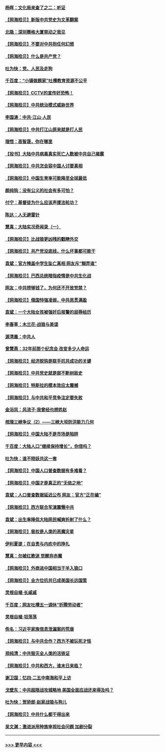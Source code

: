 #### [杨晖：文化局来查了之二：听证](../pages/nsc993/n12966528.md?t=05222302) 
#### [【网海拾贝】新版中共党史为文革翻案](../pages/nsc993/n12967526.md?t=05222302) 
#### [北隐：深圳赛格大厦晃动之我见](../pages/nsc993/n12967393.md?t=05222302) 
#### [【网海拾贝】不要对中共抱任何幻想](../pages/nsc993/n12965222.md?t=05222302) 
#### [【网海拾贝】什么是共产党？](../pages/nsc993/n12962781.md?t=05222302) 
#### [吐为快：党、人民及走狗](../pages/nsc993/n12962747.md?t=05222302) 
#### [千百度：“小镇做题家”吐槽教育资源不公平](../pages/nsc993/n12962705.md?t=05222302) 
#### [【网海拾贝】CCTV的宣传好恐怖！](../pages/nsc993/n12959984.md?t=05222302) 
#### [【网海拾贝】中共统治模式威胁世界](../pages/nsc993/n12957622.md?t=05222302) 
#### [李国涛：中共‧江山‧人民](../pages/nsc993/n12957502.md?t=05222302) 
#### [【网海拾贝】中共打江山原来就是打人民](../pages/nsc993/n12954345.md?t=05222302) 
#### [理悟：高智晟，你在哪里](../pages/nsc993/n12953115.md?t=05222302) 
#### [【投书】大陆中共病毒真实死亡人数被中共自己揭露](../pages/nsc993/n12953050.md?t=05222302) 
#### [【网海拾贝】中共怎会容中国人讨要真相](../pages/nsc993/n12952161.md?t=05222302) 
#### [【网海拾贝】中国生育率可能降至全球最低](../pages/nsc993/n12948793.md?t=05222302) 
#### [颜纯钩：没有公义的社会有多可怕？](../pages/nsc993/n12947626.md?t=05222302) 
#### [付宁：基督徒为什么应该声援法轮功？](../pages/nsc993/n12947233.md?t=05222302) 
#### [陈达：人无避雷针](../pages/nsc993/n12947098.md?t=05222302) 
#### [慧真：大陆实况奇闻录（一）](../pages/nsc993/n12945811.md?t=05222302) 
#### [【网海拾贝】比战狼更凶残的戳瞎外交](../pages/nsc993/n12945717.md?t=05222302) 
#### [【网海拾贝】共产党没底线，什么坏事都可能干](../pages/nsc993/n12942090.md?t=05222302) 
#### [袁斌：官方掩盖中学生坠亡真相 网友斥“糊弄谁”](../pages/nsc993/n12942029.md?t=05222302) 
#### [【网海拾贝】巴西总统暗指疫情是中共生化战](../pages/nsc993/n12938999.md?t=05222302) 
#### [网友：中共捞够钱了，为何还不开放党禁？](../pages/nsc993/n12938952.md?t=05222302) 
#### [【网海拾贝】俄国恃强凌弱，中共恶贯满盈](../pages/nsc993/n12936626.md?t=05222302) 
#### [袁斌：一个大陆女孩被强奸后报警的屈辱经历](../pages/nsc993/n12936547.md?t=05222302) 
#### [李春草：木兰花·战狼与美谍](../pages/nsc993/n12935995.md?t=05222302) 
#### [源清晨：中共人](../pages/nsc993/n12935589.md?t=05222302) 
#### [曾慧燕：32年前那个纪念会 改变多少人命运](../pages/nsc993/n12934233.md?t=05222302) 
#### [【网海拾贝】经济脱钩是联手抗共成功的关键](../pages/nsc993/n12934176.md?t=05222302) 
#### [【网海拾贝】中共党史就是部不断树敌史](../pages/nsc993/n12932844.md?t=05222302) 
#### [【网海拾贝】特斯拉的模本效应太震撼](../pages/nsc993/n12925626.md?t=05222302) 
#### [【网海拾贝】与中共和平竞争注定要失败](../pages/nsc993/n12923326.md?t=05222302) 
#### [金浴凤：风流子‧我曾经也想姓赵](../pages/nsc993/n12920911.md?t=05222302) 
#### [梳理三峡争议（2）——三峡大坝防洪能力几何](../pages/nsc993/n12920173.md?t=05222302) 
#### [【网海拾贝】中国大陆不是市场是陷阱](../pages/nsc993/n12920143.md?t=05222302) 
#### [千百度：大陆人口“继续保持增长”，你信吗？](../pages/nsc993/n12918946.md?t=05222302) 
#### [吐为快：谁不晓妖共这一套](../pages/nsc993/n12918941.md?t=05222302) 
#### [【网海拾贝】中国人口普查数据有多难看？](../pages/nsc993/n12917822.md?t=05222302) 
#### [【网海拾贝】中国才是真正的“无依之地”](../pages/nsc993/n12915845.md?t=05222302) 
#### [袁斌：人口普查数据延迟公布 网友：官方“正在编”](../pages/nsc993/n12915748.md?t=05222302) 
#### [【网海拾贝】西方联合军演震慑中共](../pages/nsc993/n12913466.md?t=05222302) 
#### [袁斌：出生率降低大陆网民喊爽折射了什么？](../pages/nsc993/n12913365.md?t=05222302) 
#### [【网海拾贝】极权是人类的恶魔灾星](../pages/nsc993/n12910697.md?t=05222302) 
#### [伊利夏提：在自责与内疚中的挣扎](../pages/nsc993/n12910493.md?t=05222302) 
#### [慧真：勿被红歌迷 觉醒弃赤魔](../pages/nsc993/n12910485.md?t=05222302) 
#### [【网海拾贝】外商进中国相当于羊入狼口](../pages/nsc993/n12908274.md?t=05222302) 
#### [【网海拾贝】全方位抗共已成美国长远国策](../pages/nsc993/n12906878.md?t=05222302) 
#### [灵根自植‧长戚戚](../pages/nsc993/n12905585.md?t=05222302) 
#### [千百度：网友吐槽五一调休“折腾劳动者”](../pages/nsc993/n12905934.md?t=05222302) 
#### [灵根自植‧坦荡荡](../pages/nsc993/n12905562.md?t=05222302) 
#### [佚名：习近平家族信息泄漏案的荒唐](../pages/nsc993/n12904705.md?t=05222302) 
#### [【网海拾贝】与中共合作？西方不被玩死才怪](../pages/nsc993/n12903873.md?t=05222302) 
#### [郑纯清：中共毁灭全人类的活铁证](../pages/nsc993/n12903785.md?t=05222302) 
#### [【网海拾贝】中共和西方，谁末日来临？](../pages/nsc993/n12903482.md?t=05222302) 
#### [谢卫国：忆四‧二五中南海和平上访](../pages/nsc993/n12902192.md?t=05222302) 
#### [戈壁东：中共超限战攻城略地 美国全面应战还来得及吗？](../pages/nsc993/n12902297.md?t=05222302) 
#### [吐为快：贺骄郎‧赵家战狼与狗儿](../pages/nsc993/n12902280.md?t=05222302) 
#### [【网海拾贝】中共什么都干得出来](../pages/nsc993/n12897500.md?t=05222302) 
#### [吴文渊：激进派用种族审视社会问题 加剧分裂](../pages/nsc993/n12893881.md?t=05222302) 

----
#### [ >>> 更早内容 <<< ](../indexes/nsc993-earlier.md)
